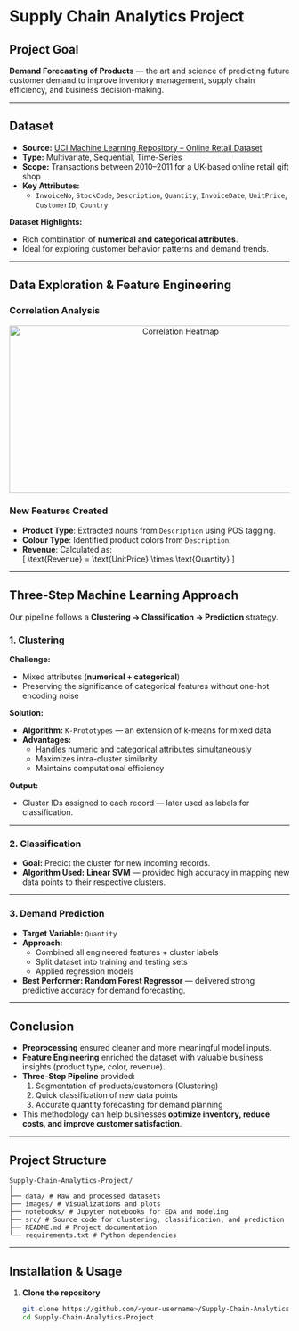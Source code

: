 # Supply Chain Analytics Project

## **Project Goal**
**Demand Forecasting of Products** — the art and science of predicting future customer demand to improve inventory management, supply chain efficiency, and business decision-making.

---

## **Dataset**

- **Source:** [UCI Machine Learning Repository – Online Retail Dataset](https://archive.ics.uci.edu/ml/datasets/online+retail)  
- **Type:** Multivariate, Sequential, Time-Series  
- **Scope:** Transactions between 2010–2011 for a UK-based online retail gift shop  
- **Key Attributes:**  
  - `InvoiceNo`, `StockCode`, `Description`, `Quantity`, `InvoiceDate`, `UnitPrice`, `CustomerID`, `Country`

**Dataset Highlights:**  
- Rich combination of **numerical and categorical attributes**.  
- Ideal for exploring customer behavior patterns and demand trends.

---

## **Data Exploration & Feature Engineering**

### **Correlation Analysis**
<p align="center">
<img src="https://github.com/Oprishri/Supply-Chain-Analytics-Project/blob/master/images/correlation.PNG" alt="Correlation Heatmap" width="600" height="300">
</p>

### **New Features Created**
- **Product Type**: Extracted nouns from `Description` using POS tagging.  
- **Colour Type**: Identified product colors from `Description`.  
- **Revenue**: Calculated as:  
  \[
  \text{Revenue} = \text{UnitPrice} \times \text{Quantity}
  \]

---

## **Three-Step Machine Learning Approach**

Our pipeline follows a **Clustering → Classification → Prediction** strategy.

### **1. Clustering**
**Challenge:**  
- Mixed attributes (**numerical + categorical**)  
- Preserving the significance of categorical features without one-hot encoding noise  

**Solution:**  
- **Algorithm:** `K-Prototypes` — an extension of k-means for mixed data  
- **Advantages:**  
  - Handles numeric and categorical attributes simultaneously  
  - Maximizes intra-cluster similarity  
  - Maintains computational efficiency  

**Output:**  
- Cluster IDs assigned to each record — later used as labels for classification.

---

### **2. Classification**
- **Goal:** Predict the cluster for new incoming records.  
- **Algorithm Used:** **Linear SVM** — provided high accuracy in mapping new data points to their respective clusters.

---

### **3. Demand Prediction**
- **Target Variable:** `Quantity`  
- **Approach:**  
  - Combined all engineered features + cluster labels  
  - Split dataset into training and testing sets  
  - Applied regression models  
- **Best Performer:** **Random Forest Regressor** — delivered strong predictive accuracy for demand forecasting.

---

## **Conclusion**

- **Preprocessing** ensured cleaner and more meaningful model inputs.  
- **Feature Engineering** enriched the dataset with valuable business insights (product type, color, revenue).  
- **Three-Step Pipeline** provided:  
  1. Segmentation of products/customers (Clustering)  
  2. Quick classification of new data points  
  3. Accurate quantity forecasting for demand planning  
- This methodology can help businesses **optimize inventory, reduce costs, and improve customer satisfaction**.

---

## **Project Structure**
```
Supply-Chain-Analytics-Project/
│
├── data/ # Raw and processed datasets
├── images/ # Visualizations and plots
├── notebooks/ # Jupyter notebooks for EDA and modeling
├── src/ # Source code for clustering, classification, and prediction
├── README.md # Project documentation
└── requirements.txt # Python dependencies
```

---

## **Installation & Usage**

1. **Clone the repository**
   ```bash
   git clone https://github.com/<your-username>/Supply-Chain-Analytics-Project.git
   cd Supply-Chain-Analytics-Project




